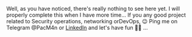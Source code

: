 Well, as you have noticed, there's really nothing to see here yet.
I will properly complete this when I have more time...
If you any good project related to Security operations, networking orDevOps,
😉 Ping me on Telegram @PacM4n or [LinkedIn](https://linkedin.com/in/pacome-kemkeu) and let's have fun ✌🏽 ...

<!---
TheMuntu/TheMuntu is a ✨ special ✨ repository because its `README.md` (this file) appears on your GitHub profile.
You can click the Preview link to take a look at your changes.
--->
